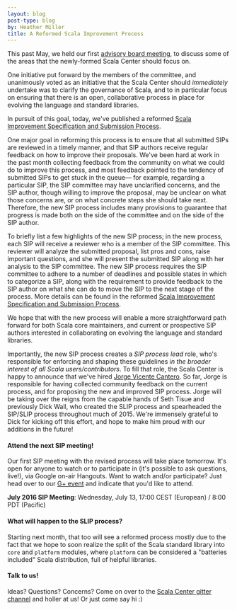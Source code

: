 ```yaml
---
layout: blog
post-type: blog
by: Heather Miller
title: A Reformed Scala Improvement Process
---
```


This past May, we held our first [advisory board meeting](http://scala-lang.org/blog/2016/05/30/scala-center-advisory-board.html), to discuss some of the areas that the newly-formed Scala Center should focus on.

One initiative put forward by the members of the committee, and unanimously voted as an initiative that the Scala Center should _immediately_ undertake was to clarify the governance of Scala, and to in particular focus on ensuring that there is an open, collaborative process in place for evolving the language and standard libraries.

In pursuit of this goal, today, we've published a reformed [Scala Improvement Specification and Submission Process](http://docs.scala-lang.org/sips/sip-submission.html).

One major goal in reforming this process is to ensure that all submitted SIPs are reviewed in a timely manner, and that SIP authors receive regular feedback on how to improve their proposals. We've been hard at work in the past month collecting feedback from the community on what we could do to improve this process, and most feedback pointed to the tendency of submitted SIPs to get stuck in the queue— for example, regarding a particular SIP, the SIP committee may have unclarified concerns, and the SIP author, though willing to improve the proposal, may be unclear on what those concerns are, or on what concrete steps she should take next. Therefore, the new SIP process includes many provisions to guarantee that progress is made both on the side of the committee and on the side of the SIP author.

To briefly list a few highlights of the new SIP process; in the new process, each SIP will receive a reviewer who is a member of the SIP committee. This reviewer will analyze the submitted proposal, list pros and cons, raise important questions, and she will present the submitted SIP along with her analysis to the SIP committee. The new SIP process requires the SIP committee to adhere to a number of deadlines and possible states in which to categorize a SIP, along with the requirement to provide feedback to the SIP author on what she can do to move the SIP to the next stage of the process. More details can be found in the reformed [Scala Improvement Specification and Submission Process](http://docs.scala-lang.org/sips/sip-submission.html).

We hope that with the new process will enable a more straightforward path forward for both Scala core maintainers, and current or prospective SIP authors interested in collaborating on evolving the language and standard libraries.

Importantly, the new SIP process creates a _SIP process lead_ role, who's responsible for enforcing and shaping these guidelines _in the broader interest of all Scala users/contributors_. To fill that role, the Scala Center is happy to announce that we've hired [Jorge Vicente Cantero](https://github.com/jvican). So far, Jorge is responsible for having collected community feedback on the current process, and for proposing the new and improved SIP process. Jorge will be taking over the reigns from the capable hands of Seth Tisue and previously Dick Wall, who created the SLIP process and spearheaded the SIP/SLIP process throughout much of 2015. We're immensely grateful to Dick for kicking off this effort, and hope to make him proud with our additions in the future!

#### Attend the next SIP meeting!

Our first SIP meeting with the revised process will take place tomorrow. It's open for anyone to watch or to participate in (it's possible to ask questions, live!), via Google on-air Hangouts. Want to watch and/or participate? Just head over to our [G+ event](https://plus.google.com/events/c11vhomo86lkejevfkrm6uls900) and indicate that you'd like to attend.

**July 2016 SIP Meeting**: Wednesday, July 13, 17:00 CEST (European) / 8:00 PDT (Pacific)

#### What will happen to the SLIP process?

Starting next month, that too will see a reformed process mostly due to the fact that we hope to soon realize the split of the Scala standard library into `core` and `platform` modules, where `platform` can be considered a "batteries included" Scala distribution, full of helpful libraries.

#### Talk to us!

Ideas? Questions? Concerns? Come on over to the [Scala Center gitter channel](https://gitter.im/scala/center) and holler at us! Or just come say hi :)